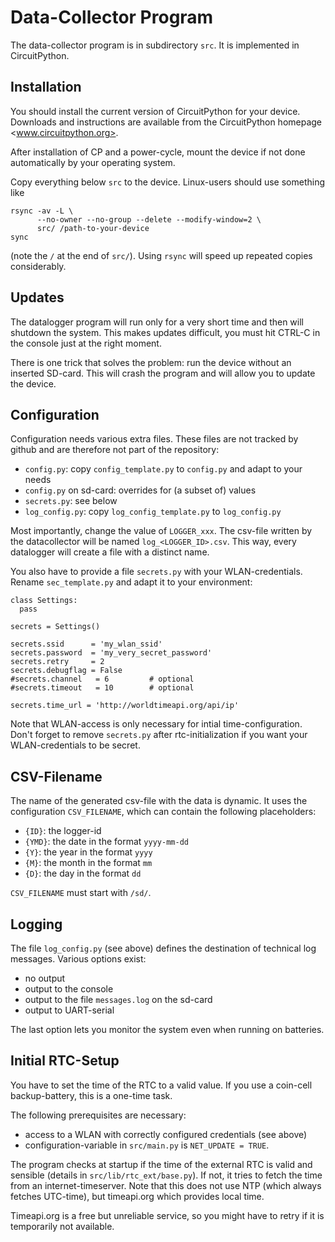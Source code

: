 Data-Collector Program
======================

The data-collector program is in subdirectory `src`. It is implemented
in CircuitPython.


Installation
------------

You should install the current version of CircuitPython for your device.
Downloads and instructions are available from the CircuitPython homepage
<www.circuitpython.org>.

After installation of CP and a power-cycle, mount the device if not done
automatically by your operating system.

Copy everything below `src` to the device. Linux-users should use something
like

    rsync -av -L \
          --no-owner --no-group --delete --modify-window=2 \
          src/ /path-to-your-device
    sync

(note the `/` at the end of `src/`). Using `rsync` will speed up repeated
copies considerably.


Updates
-------

The datalogger program will run only for a very short time and then will
shutdown the system. This makes updates difficult, you must hit CTRL-C in
the console just at the right moment.

There is one trick that solves the problem: run the device without an
inserted SD-card. This will crash the program and will allow you to update
the device.


Configuration
-------------

Configuration needs various extra files. These files are not tracked
by github and are therefore not part of the repository:

  - `config.py`: copy `config_template.py` to `config.py` and adapt to your needs
  - `config.py` on sd-card: overrides for (a subset of) values
  - `secrets.py`: see below
  - `log_config.py`: copy `log_config_template.py` to `log_config.py`

Most importantly, change the value of `LOGGER_xxx`. The csv-file written
by the datacollector will be named `log_<LOGGER_ID>.csv`. This way, every
datalogger will create a file with a distinct name.

You also have to provide a file `secrets.py` with your WLAN-credentials.
Rename `sec_template.py` and adapt it to your environment:

    class Settings:
      pass
    
    secrets = Settings()
    
    secrets.ssid      = 'my_wlan_ssid'
    secrets.password  = 'my_very_secret_password'
    secrets.retry     = 2
    secrets.debugflag = False
    #secrets.channel   = 6         # optional
    #secrets.timeout   = 10        # optional
    
    secrets.time_url = 'http://worldtimeapi.org/api/ip'

Note that WLAN-access is only necessary for intial time-configuration.
Don't forget to remove `secrets.py` after rtc-initialization if you
want your WLAN-credentials to be secret.


CSV-Filename
------------

The name of the generated csv-file with the data is dynamic. It uses
the configuration `CSV_FILENAME`, which can contain the following
placeholders:

  - `{ID}`: the logger-id
  - `{YMD}`: the date in the format `yyyy-mm-dd`
  - `{Y}`: the year in the format `yyyy`
  - `{M}`: the month in the format `mm`
  - `{D}`: the day in the format `dd`

`CSV_FILENAME` must start with  `/sd/`.


Logging
-------

The file `log_config.py` (see above) defines the destination of technical
log messages. Various options exist:

  - no output
  - output to the console
  - output to the file `messages.log` on the sd-card
  - output to UART-serial

The last option lets you monitor the system even when running on batteries.


Initial RTC-Setup
-----------------

You have to set the time of the RTC to a valid value. If you use a coin-cell
backup-battery, this is a one-time task.

The following prerequisites are necessary:

  - access to a WLAN with correctly configured credentials (see above)
  - configuration-variable in `src/main.py` is `NET_UPDATE = TRUE`.

The program checks at startup if the time of the external RTC is valid and
sensible (details in `src/lib/rtc_ext/base.py`). If not, it tries to
fetch the time from an internet-timeserver. Note that this does not
use NTP (which always fetches UTC-time), but timeapi.org which provides
local time.

Timeapi.org is a free but unreliable service, so you might have to retry
if it is temporarily not available.
